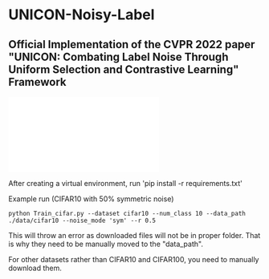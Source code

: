 # UNICON-Noisy-Label
Official Implementation of the CVPR 2022 paper "UNICON: Combating Label Noise Through Uniform Selection and Contrastive Learning"
Framework
---
![framework](figure/framework.pdf)


After creating a virtual environment, run 'pip install -r requirements.txt'

	
Example run (CIFAR10 with 50% symmetric noise) 

	python Train_cifar.py --dataset cifar10 --num_class 10 --data_path ./data/cifar10 --noise_mode 'sym' --r 0.5 


This will throw an error as downloaded files will not be in proper folder. That is why they need to be manually moved to the "data_path".

For other datasets rather than CIFAR10 and CIFAR100, you need to manually download them. 
